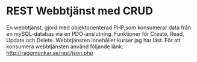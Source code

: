 # REST Webbtjänst med CRUD

En webbtjänst, gjord med objektorienterad PHP,som konsumerar data från en mySQL-databas via en PDO-anslutning.
Funktioner för Create, Read, Update och Delete. 
Webbtjänsten innehåller kurser jag har läst.
För att konsumera webbtjänsten använd följande länk:
http://raggmunkar.se/rest/json.php


